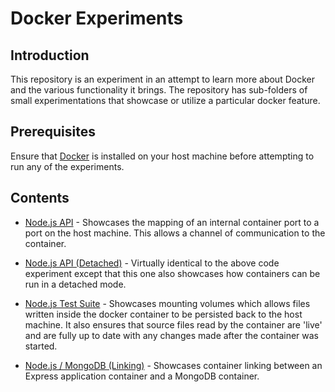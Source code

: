 # Docker Experiments

## Introduction

This repository is an experiment in an attempt to learn more about Docker and
the various functionality it brings. The repository has sub-folders of small
experimentations that showcase or utilize a particular docker feature.

## Prerequisites

Ensure that [Docker](https://docs.docker.com/engine/installation/) is installed
on your host machine before attempting to run any of the experiments.

## Contents

* [Node.js API](./nodejs-api/) - Showcases the mapping of an internal container
port to a port on the host machine. This allows a channel of communication to
the container.

* [Node.js API (Detached)](./nodejs-api-detached/) - Virtually identical to the
above code experiment except that this one also showcases how containers can be
run in a detached mode.

* [Node.js Test Suite](./nodejs-testsuite/) - Showcases mounting volumes which
allows files written inside the docker container to be persisted back to the
host machine. It also ensures that source files read by the container are 'live'
and are fully up to date with any changes made after the container was started.

* [Node.js / MongoDB (Linking)](./nodejs-mongodb-linking/) - Showcases container
linking between an Express application container and a MongoDB container.